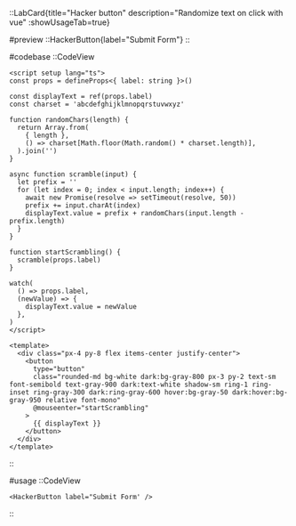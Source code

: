 ::LabCard{title="Hacker button" description="Randomize text on click with vue" :showUsageTab=true}

#preview
::HackerButton{label="Submit Form"}
::

#codebase
::CodeView

```vue
<script setup lang="ts">
const props = defineProps<{ label: string }>()

const displayText = ref(props.label)
const charset = 'abcdefghijklmnopqrstuvwxyz'

function randomChars(length) {
  return Array.from(
    { length },
    () => charset[Math.floor(Math.random() * charset.length)],
  ).join('')
}

async function scramble(input) {
  let prefix = ''
  for (let index = 0; index < input.length; index++) {
    await new Promise(resolve => setTimeout(resolve, 50))
    prefix += input.charAt(index)
    displayText.value = prefix + randomChars(input.length - prefix.length)
  }
}

function startScrambling() {
  scramble(props.label)
}

watch(
  () => props.label,
  (newValue) => {
    displayText.value = newValue
  },
)
</script>

<template>
  <div class="px-4 py-8 flex items-center justify-center">
    <button
      type="button"
      class="rounded-md bg-white dark:bg-gray-800 px-3 py-2 text-sm font-semibold text-gray-900 dark:text-white shadow-sm ring-1 ring-inset ring-gray-300 dark:ring-gray-600 hover:bg-gray-50 dark:hover:bg-gray-950 relative font-mono"
      @mouseenter="startScrambling"
    >
      {{ displayText }}
    </button>
  </div>
</template>
```

::

#usage
::CodeView

```vue
<HackerButton label="Submit Form' />
```

::

